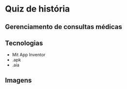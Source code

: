 # Quiz de história
## Gerenciamento de consultas médicas

## Tecnologias
- Mit App Inventor
- .apk
- .aia

## Imagens
<img src="" />
